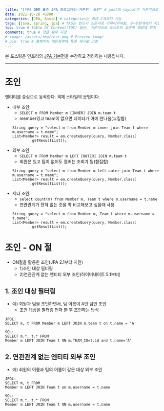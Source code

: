 ```yaml
---
title: "[자바 ORM 표준 JPA 프로그래밍-기본편] 조인" # post의 layout이 기본적으로 post로 설정되어있어서 Front Matter에 따로 layout변수를 만들어 주지 않아도 됨
date: 2021-10-28 +0800
categories: [JPA, Basic] # categories는 최대 2개까지 가능
tags: [java, spring, jpa] # TAG는 반드시 소문자로 이루어져야함, 0~무한개까지 지정 가능
toc: true # Table Of Content(TOC) 옵션, 기본적으로 포스트의 오른쪽 패널에 위치
comments: true # 댓글 유무 지정
# image: /assets/img/test.png # Preview image
# pin: true # 홈페이지 메인화면에 특정 게시물 고정
---
```


본 포스팅은 인프러의 [JPA 기본편](https://www.inflearn.com/course/ORM-JPA-Basic#)을 수강하고 정리하는 내용입니다.

<hr>

# 조인
엔티티를 중심으로 동작한다. 객체 스타일의 문법이다.

- 내부 조인:
  - `SELECT m FROM Member m [INNER] JOIN m.team t`
  - member있고 team이 없으면 데이터가 아예 안나옴(교집합)
  ~~~
  String query = "select m from Member m inner join Team t where m.username = t.name";
  List<Member> result = em.createQuery(query, Member.class)
          .getResultList();
  ~~~
- 외부 조인:
  - `SELECT m FROM Member m LEFT [OUTER] JOIN m.team t`
  - 회원은 있고 팀이 없어도 멤버는 조회가 됨(합집합)
  ~~~
  String query = "select m from Member m left outer join Team t where m.username = t.name";
  List<Member> result = em.createQuery(query, Member.class)
          .getResultList();
  ~~~
- 세타 조인:
  - `select count(m) from Member m, Team t where m.username = t.name`
  - 연관관계가 전혀 없는 것을 막 비교해보고 싶을때 사용
  ~~~
  String query = "select m from Member m, Team t where m.username = t.name";
  List<Member> result = em.createQuery(query, Member.class)
          .getResultList();
  ~~~

# 조인 - ON 절
- ON절을 활용한 조인(JPA 2.1부터 지원)
  - 1)조인 대상 필터링
  - 2)연관관계 없는 엔티티 외부 조인(하이버네이트 5.1부터)


## 1. 조인 대상 필터링
- 예) 회원과 팀을 조인하면서, 팀 이름이 A인 팀만 조인
  - 조인 대상을 필터링 먼저 한 후 조인하는 방식

~~~
JPQL:
SELECT m, t FROM Member m LEFT JOIN m.team t on t.name = 'A'

SQL:
SELECT m.*, t.* FROM
Member m LEFT JOIN Team t ON m.TEAM_ID=t.id and t.name='A'
~~~

## 2. 연관관계 없는 엔티티 외부 조인
- 예) 회원의 이름과 팀의 이름이 같은 대상 외부 조인

~~~
JPQL:
SELECT m, t FROM
Member m LEFT JOIN Team t on m.username = t.name

SQL:
SELECT m.*, t.* FROM
Member m LEFT JOIN Team t ON m.username = t.name
~~~
